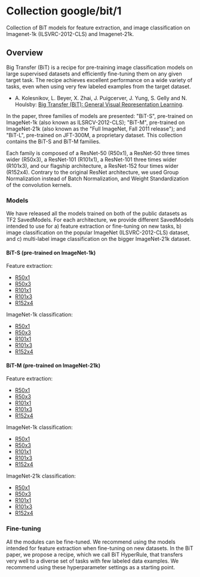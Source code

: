# Collection google/bit/1

Collection of BiT models for feature extraction, and image classification on
Imagenet-1k (ILSVRC-2012-CLS) and Imagenet-21k.

<!-- fine-tunable: true -->
<!-- dataset: ImageNet (ILSVRC-2012-CLS) -->
<!-- dataset: ImageNet-21k -->
<!-- module-type: image-classification -->
<!-- module-type: image-feature-vector -->
<!-- network-architecture: ResNet50-v2 -->
<!-- language: en -->

## Overview

Big Transfer (BiT) is a recipe for pre-training image classification models on
large supervised datasets and efficiently fine-tuning them on any given target
task. The recipe achieves excellent performance on a wide variety of tasks, even
when using very few labeled examples from the target dataset.

*   A. Kolesnikov, L. Beyer, X. Zhai, J. Puigcerver, J. Yung, S. Gelly and N.
    Houlsby:
    [Big Transfer (BiT): General Visual Representation Learning](https://arxiv.org/abs/1912.11370).

In the paper, three families of models are presented: "BiT-S", pre-trained on
ImageNet-1k (also known as ILSRCV-2012-CLS); "BiT-M", pre-trained on
ImageNet-21k (also known as the "Full ImageNet, Fall 2011 release"); and
"BiT-L", pre-trained on JFT-300M, a proprietary dataset. This collection
contains the BiT-S and BiT-M families.

Each family is composed of a ResNet-50 (R50x1), a ResNet-50 three times wider
(R50x3), a ResNet-101 (R101x1), a ResNet-101 three times wider (R101x3), and our
flagship architecture, a ResNet-152 four times wider (R152x4). Contrary to the
original ResNet architecture, we used Group Normalization instead of Batch
Normalization, and Weight Standardization of the convolution kernels.

### Models

We have released all the models trained on both of the public datasets as TF2
SavedModels. For each architecture, we provide different SavedModels intended to
use for a) feature extraction or fine-tuning on new tasks, b) image
classification on the popular ImageNet (ILSVRC-2012-CLS) dataset, and c)
multi-label image classification on the bigger ImageNet-21k dataset.

#### BiT-S (pre-trained on ImageNet-1k)

Feature extraction:

*   [R50x1](https://tfhub.dev/google/bit/s-r50x1/1)
*   [R50x3](https://tfhub.dev/google/bit/s-r50x3/1)
*   [R101x1](https://tfhub.dev/google/bit/s-r101x1/1)
*   [R101x3](https://tfhub.dev/google/bit/s-r101x3/1)
*   [R152x4](https://tfhub.dev/google/bit/s-r152x4/1)

ImageNet-1k classification:

*   [R50x1](https://tfhub.dev/google/bit/s-r50x1/ilsvrc2012_classification/1)
*   [R50x3](https://tfhub.dev/google/bit/s-r50x3/ilsvrc2012_classification/1)
*   [R101x1](https://tfhub.dev/google/bit/s-r101x1/ilsvrc2012_classification/1)
*   [R101x3](https://tfhub.dev/google/bit/s-r101x3/ilsvrc2012_classification/1)
*   [R152x4](https://tfhub.dev/google/bit/s-r152x4/ilsvrc2012_classification/1)

#### BiT-M (pre-trained on ImageNet-21k)

Feature extraction:

*   [R50x1](https://tfhub.dev/google/bit/m-r50x1/1)
*   [R50x3](https://tfhub.dev/google/bit/m-r50x3/1)
*   [R101x1](https://tfhub.dev/google/bit/m-r101x1/1)
*   [R101x3](https://tfhub.dev/google/bit/m-r101x3/1)
*   [R152x4](https://tfhub.dev/google/bit/m-r152x4/1)

ImageNet-1k classification:

*   [R50x1](https://tfhub.dev/google/bit/m-r50x1/ilsvrc2012_classification/1)
*   [R50x3](https://tfhub.dev/google/bit/m-r50x3/ilsvrc2012_classification/1)
*   [R101x1](https://tfhub.dev/google/bit/m-r101x1/ilsvrc2012_classification/1)
*   [R101x3](https://tfhub.dev/google/bit/m-r101x3/ilsvrc2012_classification/1)
*   [R152x4](https://tfhub.dev/google/bit/m-r152x4/ilsvrc2012_classification/1)

ImageNet-21k classification:

*   [R50x1](https://tfhub.dev/google/bit/m-r50x1/imagenet21k_classification/1)
*   [R50x3](https://tfhub.dev/google/bit/m-r50x3/imagenet21k_classification/1)
*   [R101x1](https://tfhub.dev/google/bit/m-r101x1/imagenet21k_classification/1)
*   [R101x3](https://tfhub.dev/google/bit/m-r101x3/imagenet21k_classification/1)
*   [R152x4](https://tfhub.dev/google/bit/m-r152x4/imagenet21k_classification/1)

### Fine-tuning

All the modules can be fine-tuned. We recommend using the models intended for
feature extraction when fine-tuning on new datasets. In the BiT paper, we
propose a recipe, which we call BiT HyperRule, that transfers very well to a
diverse set of tasks with few labeled data examples. We recommend using these
hyperparameter settings as a starting point.

